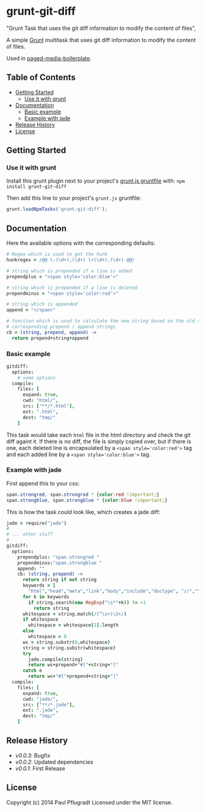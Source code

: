 # grunt-git-diff

"Grunt Task that uses the git diff information to modify the content of files",
  
A simple [Grunt][grunt] multitask that uses git diff information to modify the content of files.

Used in [paged-media-boilerplate][paged-media-boilerplate].

## Table of Contents

<!-- toc -->
* [Getting Started](#getting-started)
  * [Use it with grunt](#use-it-with-grunt)
* [Documentation](#documentation)
  * [Basic example](#basic-example)
  * [Example with jade](#example-with-jade)
* [Release History](#release-history)
* [License](#license)

<!-- toc stop -->
## Getting Started

### Use it with grunt

Install this grunt plugin next to your project's [grunt.js gruntfile][getting_started] with: `npm install grunt-git-diff`

Then add this line to your project's `grunt.js` gruntfile:

```javascript
grunt.loadNpmTasks('grunt-git-diff');
```

[grunt]: https://github.com/cowboy/grunt
[getting_started]: https://github.com/cowboy/grunt/blob/master/docs/getting_started.md
[paged-media-boilerplate]: https://github.com/paulpflug/paged-media-boilerplate

## Documentation

Here the available options with the corresponding defaults:
```coffee
# Regex which is used to get the hunk
hunkregex = /@@ \-(\d+),(\d+) \+(\d+),(\d+) @@/

# string which is prepended if a line is added
prependplus = "<span style='color:blue'>" 

# string which is prepended if a line is deleted
prependminus = "<span style='color:red'>"

# string which is appended
append = "</span>"

# function which is used to calculate the new string based on the old string and the 
# corresponding prepend / append strings
cb = (string, prepend, append) ->
  return prepend+string+append
```

### Basic example 

```coffee
gitdiff:
  options:
    # some options
  compile:
    files: [
      expand: true,
      cwd: "html/",
      src: ["**/*.html"],
      ext: ".html",
      dest: "tmp/"   
    ]
```
This task would take each `html` file in the html directory and check the git diff againt it.
If there is no diff, the file is simply copied over, but if there is one,
each deleted line is encapsulated by a `<span style='color:red'>` tag and each added line by a `<span style='color:blue'>` tag.

### Example with jade
First append this to your css:
```css
span.strongred, span.strongred * {color:red !important;}
span.strongblue, span.strongblue * {color:blue !important;}
```

This is how the task could look like, which creates a jade diff:
```coffee
jade = require("jade")
#
# ... other stuff
#
gitdiff:
  options:
    prependplus: "span.strongred " 
    prependminus:"span.strongblue "
    append: ""
    cb: (string, prepend) ->
      return string if not string
      keywords = [
        "html","head","meta","link","body","include","doctype", "//","\\-","mixin","\\+","\\s$","\\w."]
      for k in keywords
        if string.search(new RegExp("\s*"+k)) != -1
          return string
      whitespace = string.match(/(^\s+)\S+/)
      if whitespace
        whitespace = whitespace[1].length
      else
        whitespace = 0
      ws = string.substr(0,whitespace)
      string = string.substr(whitespace)
      try
        jade.compile(string)
        return ws+prepend+"#["+string+"]"
      catch e
        return ws+"#["+prepend+string+"]"
  compile:
    files: [
      expand: true,
      cwd: "jade/",
      src: ["**/*.jade"],
      ext: ".jade",
      dest: "tmp/"   
    ]
```



## Release History
 - *v0.0.3*: Bugfix
 - *v0.0.2*: Updated dependencies
 - *v0.0.1*: First Release

## License
Copyright (c) 2014 Paul Pflugradt
Licensed under the MIT license.
